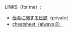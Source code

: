 LINKS（for me）:

- [仕事に関する日誌](https://github.com/shirakurak/wced_kiloque/issues/53)（private）
- [cheatsheet（always β）](https://github.com/shirakurak/pipe/blob/main/08_cheatsheet/README.md)
